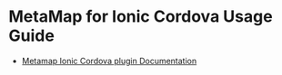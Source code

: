 # MetaMap for Ionic Cordova Usage Guide

* [Metamap Ionic Cordova plugin Documentation](https://dash.readme.com/project/mati/v1.4/docs/quick-start-2)
